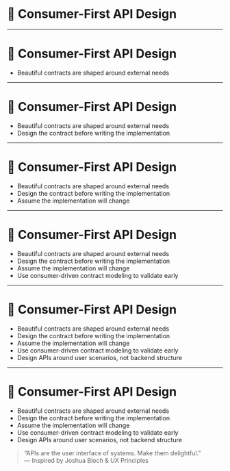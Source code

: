 # 🧠 Consumer-First API Design

<!-- 
This section centers on designing APIs as user-facing products—not just internal system wrappers.
By starting with the consumer’s intent, we create interfaces that are intuitive, efficient, and future-proof.
Encourage the audience to treat contracts as durable surfaces that serve people, not internal convenience.
-->

---

# 🧠 Consumer-First API Design

- Beautiful contracts are shaped around external needs  
<!-- 
Architecture that begins with consumer intent results in APIs that are useful, predictable, and human-centered.
This shifts the goal from exposing internal systems to enabling real tasks and solving real problems for users.
-->

---

# 🧠 Consumer-First API Design

- Beautiful contracts are shaped around external needs  
- Design the contract before writing the implementation  
<!-- 
Start with the interface. 
Don’t anchor the contract to your database or transport. 
Define what users need first—then make the system support it, not the other way around.
-->

---

# 🧠 Consumer-First API Design

- Beautiful contracts are shaped around external needs  
- Design the contract before writing the implementation  
- Assume the implementation will change  
<!-- 
The contract must be a point of stability even as the internals evolve. 
This protects consumers from churn and gives your architecture room to adapt behind the scenes.
-->

---

# 🧠 Consumer-First API Design

- Beautiful contracts are shaped around external needs  
- Design the contract before writing the implementation  
- Assume the implementation will change  
- Use consumer-driven contract modeling to validate early  
<!-- 
Mock the contract. Collaborate through examples and workflows. 
This reveals gaps and misunderstandings early—before they become expensive. 
It also builds confidence across teams and reduces integration friction.
-->

---

# 🧠 Consumer-First API Design

- Beautiful contracts are shaped around external needs  
- Design the contract before writing the implementation  
- Assume the implementation will change  
- Use consumer-driven contract modeling to validate early  
- Design APIs around user scenarios, not backend structure  
<!-- 
A consumer shouldn’t have to make five calls to do one thing. 
Design contracts around real workflows: what the user sees, does, and expects. 
Scenario-driven decomposition creates focused, useful endpoints.
-->

---

# 🧠 Consumer-First API Design

- Beautiful contracts are shaped around external needs  
- Design the contract before writing the implementation  
- Assume the implementation will change  
- Use consumer-driven contract modeling to validate early  
- Design APIs around user scenarios, not backend structure  

> “APIs are the user interface of systems. Make them delightful.”  
> — Inspired by Joshua Bloch & UX Principles

<!-- 
Consumer-first APIs are not just integration layers—they are product surfaces. 
When we treat them as such, we build trust, reduce waste, and design with lasting impact. 
This is the essence of beautiful contracts: not just how they work—but how they feel to use.
-->
